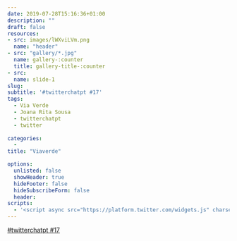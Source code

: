 ```yaml
---
date: 2019-07-28T15:16:36+01:00
description: ""
draft: false
resources: 
- src: images/lWXviLVm.png
  name: "header"
- src: "gallery/*.jpg"
  name: gallery-:counter
  title: gallery-title-:counter
- src:
  name: slide-1
slug:
subtitle: '#twitterchatpt #17'
tags: 
  - Via Verde 
  - Joana Rita Sousa
  - twitterchatpt
  - twitter
  
categories: 
  - 
title: "Viaverde"

options:
  unlisted: false
  showHeader: true
  hideFooter: false
  hideSubscribeForm: false
  header:
scripts:
  - '<script async src="https://platform.twitter.com/widgets.js" charset="utf-8"></script>'
---
```


<a class="twitter-moment" href="https://twitter.com/i/moments/1154379318065278977?ref_src=twsrc%5Etfw">#twitterchatpt #17</a> 